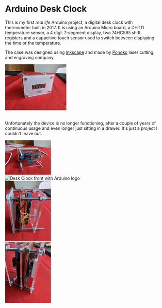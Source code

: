 # **Arduino Desk Clock**

This is my first *real life* Arduino project, a digital desk clock with thermometer built in 2017.
It is using an Arduino Micro board, a DHT11 temperature sensor, a 4 digit 7-segment display, two 74HC595 shift registers and a capacitive touch sensor used to switch between displaying the time or the temperature.

The case was designed using [Inkscape](https://inkscape.org/) and made by [Ponoko](https://www.ponoko.com/) laser cutting and engraving company.

<img src="./img/MyClock1.jpg" alt="Desk Clock front with Arduino logo" width="40%" />
<br><br>

Unfortunately the device is no longer functioning, after a couple of years of continuous usage and even longer just sitting in a drawer. It's just a project I couldn't leave out.

<img src="./img/MyClock2.jpg" alt="Desk Clock front with Arduino logo" width="30%" /><br>
<img src="./img/MyClock3.jpg" alt="Desk Clock front with Arduino logo" width="30%" /><br>
<img src="./img/MyClock4.jpg" alt="Desk Clock front with Arduino logo" width="30%" /><br>
<img src="./img/MyClock5.jpg" alt="Desk Clock front with Arduino logo" width="30%" />
